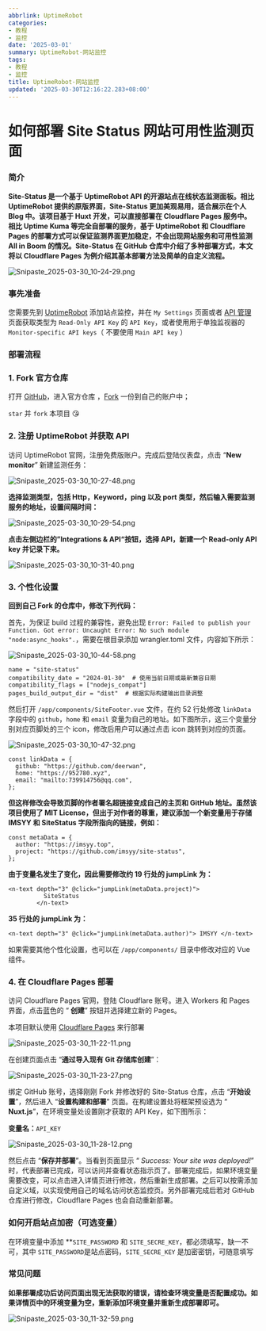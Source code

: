 ```yaml
---
abbrlink: UptimeRobot
categories:
- 教程
- 监控
date: '2025-03-01'
summary: UptimeRobot-网站监控
tags:
- 教程
- 监控
title: UptimeRobot-网站监控
updated: '2025-03-30T12:16:22.283+08:00'
---
```

# 如何部署 Site Status 网站可用性监测页面

### 简介

**Site-Status 是一个基于 UptimeRobot API 的开源站点在线状态监测面板。相比 UptimeRobot 提供的原版界面，Site-Status 更加美观易用，适合展示在个人 Blog 中。该项目基于 Huxt 开发，可以直接部署在 Cloudflare Pages 服务中。相比 Uptime Kuma 等完全自部署的服务，基于 UptimeRobot 和 Cloudflare Pages 的部署方式可以保证监测界面更加稳定，不会出现网站服务和可用性监测 All in Boom 的情况。Site-Status 在 GitHub 仓库中介绍了多种部署方式，本文将以 Cloudflare Pages 为例介绍其基本部署方法及简单的自定义流程。**

![Snipaste_2025-03-30_10-24-29.png](https://img.106996.xyz/file/Snipaste_2025-03-30_10-24-29.png)

### 事先准备

您需要先到 [UptimeRobot](https://uptimerobot.com/dashboard) 添加站点监控，并在 `My Settings` 页面或者 [API 管理](https://dashboard.uptimerobot.com/integrations) 页面获取类型为 `Read-Only API Key` 的 `API Key`，或者使用用于单独监视器的 `Monitor-specific API keys`（ 不要使用 `Main API key` ）

### 部署流程

### 1. Fork 官方仓库

打开 [GitHub](https://github.com/)，进入官方仓库 ，[Fork](https://github.com/imsyy/site-status) 一份到自己的账户中；

`star` 并 `fork` 本项目 😘

### 2. 注册 UptimeRobot 并获取 API

访问 UptimeRobot 官网，注册免费版账户。完成后登陆仪表盘，点击 “**New monitor**” 新建监测任务：

![Snipaste_2025-03-30_10-27-48.png](https://img.106996.xyz/file/Snipaste_2025-03-30_10-27-48.png)

**选择监测类型，包括 Http，Keyword，ping 以及 port 类型，然后输入需要监测服务的地址，设置间隔时间：**

![Snipaste_2025-03-30_10-29-54.png](https://img.106996.xyz/file/Snipaste_2025-03-30_10-29-54.png)

**点击左侧边栏的”Integrations & API“按钮，选择 API，新建一个 Read-only API key 并记录下来。**

![Snipaste_2025-03-30_10-31-40.png](https://img.106996.xyz/file/Snipaste_2025-03-30_10-31-40.png)

### 3. 个性化设置

**回到自己 Fork 的仓库中，修改下列代码：**

首先，为保证 build 过程的兼容性，避免出现 `Error: Failed to publish your Function. Got error: Uncaught Error: No such module "node:async_hooks".`，需要在根目录添加 wrangler.toml 文件，内容如下所示：

![Snipaste_2025-03-30_10-44-58.png](https://img.106996.xyz/file/Snipaste_2025-03-30_10-44-58.png)

```
name = "site-status"
compatibility_date = "2024-01-30"  # 使用当前日期或最新兼容日期
compatibility_flags = ["nodejs_compat"]
pages_build_output_dir = "dist"  # 根据实际构建输出目录调整
```

然后打开 `/app/components/SiteFooter.vue` 文件，在约 52 行处修改 `linkData` 字段中的 `github`，`home` 和 `email` 变量为自己的地址。如下图所示，这三个变量分别对应页脚处的三个 icon，修改后用户可以通过点击 icon 跳转到对应的页面。

![Snipaste_2025-03-30_10-47-32.png](https://img.106996.xyz/file/Snipaste_2025-03-30_10-47-32.png)

```
const linkData = {
  github: "https://github.com/deerwan",
  home: "https://952780.xyz",
  email: "mailto:739914756@qq.com",
};
```

**但这样修改会导致页脚的作者署名超链接变成自己的主页和 GitHub 地址。虽然该项目使用了 MIT License，但出于对作者的尊重，建议添加一个新变量用于存储 IMSYY 和 SiteStatus 字段所指向的链接，例如：**

```
const metaData = {
  author: "https://imsyy.top",
  project: "https://github.com/imsyy/site-status",
};
```

**由于变量名发生了变化，因此需要修改约 19 行处的 jumpLink 为：**

```
<n-text depth="3" @click="jumpLink(metaData.project)">
          SiteStatus
        </n-text>
```

**35 行处的 jumpLink 为：**

```
<n-text depth="3" @click="jumpLink(metaData.author)"> IMSYY </n-text>
```

如果需要其他个性化设置，也可以在 `/app/components/` 目录中修改对应的 Vue 组件。

### 4. 在 Cloudflare Pages 部署

访问 Cloudflare Pages 官网，登陆 Cloudflare 账号。进入 Workers 和 Pages 界面，点击蓝色的 “ **创建**” 按钮并选择建立新的 Pages。

本项目默认使用 [Cloudflare Pages](https://pages.cloudflare.com/) 来行部署

![Snipaste_2025-03-30_11-22-11.png](https://img.106996.xyz/file/Snipaste_2025-03-30_11-22-11.png)

在创建页面点击 “**通过导入现有 Git 存储库创建**”：

![Snipaste_2025-03-30_11-23-27.png](https://img.106996.xyz/file/Snipaste_2025-03-30_11-23-27.png)

绑定 GitHub 账号，选择刚刚 Fork 并修改好的 Site-Status 仓库，点击 “**开始设置**”，然后进入 “**设置构建和部署**” 页面。在构建设置处将框架预设选为 “ **Nuxt.js**”，在环境变量处设置刚才获取的 API Key，如下图所示：

**变量名：**`API_KEY`

![Snipaste_2025-03-30_11-28-12.png](https://img.106996.xyz/file/Snipaste_2025-03-30_11-28-12.png)

然后点击 “**保存并部署**”。当看到页面显示 “ *Success: Your site was deployed!*” 时，代表部署已完成，可以访问并查看状态指示页了。部署完成后，如果环境变量需要改变，可以点击进入详情页进行修改，然后重新生成部署。之后可以按需添加自定义域，以实现使用自己的域名访问状态监控页。另外部署完成后若对 GitHub 仓库进行修改，Cloudflare Pages 也会自动重新部署。

### 如何开启站点加密（可选变量）

在环境变量中添加 **`SITE_PASSWORD` 和 `SITE_SECRE_KEY`，都必须填写，缺一不可，其中 `SITE_PASSWORD`是站点密码，`SITE_SECRE_KEY` 是加密密钥，可随意填写

### 常见问题

**如果部署成功后访问页面出现无法获取的错误，请检查环境变量是否配置成功。如果详情页中的环境变量为空，重新添加环境变量并重新生成部署即可。**

![Snipaste_2025-03-30_11-32-59.png](https://img.106996.xyz/file/Snipaste_2025-03-30_11-32-59.png)
